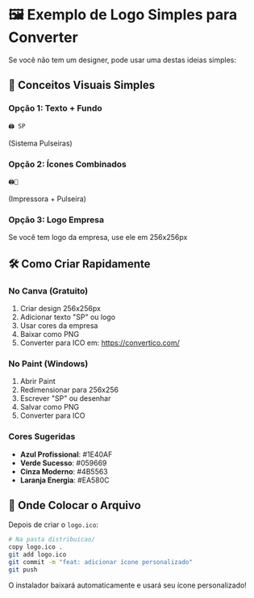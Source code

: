 # 🖼️ Exemplo de Logo Simples para Converter

Se você não tem um designer, pode usar uma destas ideias simples:

## 🎨 Conceitos Visuais Simples

### Opção 1: Texto + Fundo
```
🖨️ SP
```
(Sistema Pulseiras)

### Opção 2: Ícones Combinados  
```
🖨️💍
```
(Impressora + Pulseira)

### Opção 3: Logo Empresa
Se você tem logo da empresa, use ele em 256x256px

## 🛠️ Como Criar Rapidamente

### No Canva (Gratuito)
1. Criar design 256x256px
2. Adicionar texto "SP" ou logo
3. Usar cores da empresa
4. Baixar como PNG
5. Converter para ICO em: https://convertico.com/

### No Paint (Windows)
1. Abrir Paint
2. Redimensionar para 256x256
3. Escrever "SP" ou desenhar
4. Salvar como PNG
5. Converter para ICO

### Cores Sugeridas
- **Azul Profissional**: #1E40AF
- **Verde Sucesso**: #059669  
- **Cinza Moderno**: #4B5563
- **Laranja Energia**: #EA580C

## 📁 Onde Colocar o Arquivo

Depois de criar o `logo.ico`:

```bash
# Na pasta distribuicao/
copy logo.ico .
git add logo.ico
git commit -m "feat: adicionar ícone personalizado"
git push
```

O instalador baixará automaticamente e usará seu ícone personalizado!
